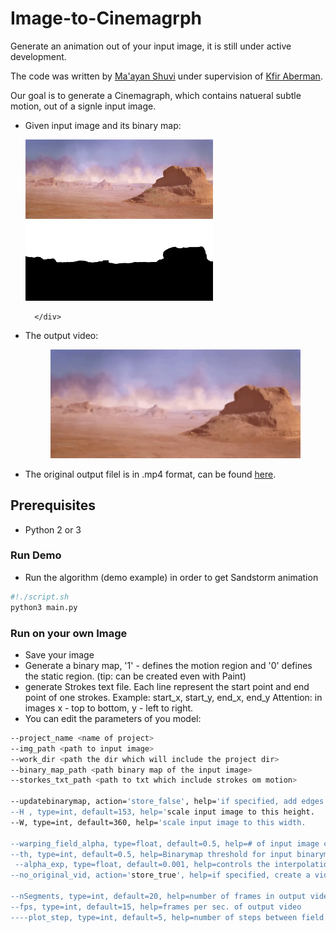# Image-to-Cinemagrph
Generate an animation out of your input image, it is still under active development.

The code was written by [Ma'ayan Shuvi](https://mShuvi.github.io/) under supervision of [Kfir Aberman](https://kfiraberman.github.io/).

Our goal is to generate a Cinemagraph, which contains natueral subtle motion, out of a signle input image.
- Given input image and its binary map:
    <div id="imgs">
        <div class="inline-block">
               <img src="./imgs/sandstorm.png" width="300"/> <img src="./imgs/sandstorm_bin.png" width="300" />
        </div>
        <div class="inline-block">
              
        </div>
    </div>

- The output video:<br />
    <p align="center">
      <img src=imgs/ezgif-2-722106c253f8.gif width="400"/>
    </p>
       
- The original output filel is in .mp4 format, can be found [here](https://github.com/mShuvi/Image-to-Cinemagrph/blob/master/imgs/looped_video.mp4).       

## Prerequisites
- Python 2 or 3


### Run Demo
- Run the algorithm (demo example) in order to get Sandstorm animation
```bash
#!./script.sh
python3 main.py
```    


### Run on your own Image
- Save your image 
- Generate a binary map, '1' - defines the motion region and '0' defines the static region. (tip: can be created even with Paint)
- generate Strokes text file. Each line represent the start point and end point of one strokes.
Example: start_x, start_y, end_x, end_y
Attention: in images x - top to bottom, y - left to right.
- You can edit the parameters of you model:
```bash
--project_name <name of project>
--img_path <path to input image>
--work_dir <path the dir which will include the project dir>
--binary_map_path <path binary map of the input image>        
--storkes_txt_path <path to txt which include strokes om motion>
    
--updatebinarymap, action='store_false', help='if specified, add edges to binary map in field calculation.   
--H , type=int, default=153, help='scale input image to this height.
--W, type=int, default=360, help='scale input image to this width.
        
--warping_field_alpha, type=float, default=0.5, help=# of input image channels.
--th, type=int, default=0.5, help=Binarymap threshold for input binarymap (RGB to binary image).                            
 --alpha_exp, type=float, default=0.001, help=controls the interpolation in field generation.                            
--no_original_vid, action='store_true', help=if specified, create a video of frames without hallucination effect.    

--nSegments, type=int, default=20, help=number of frames in output video.
--fps, type=int, default=15, help=frames per sec. of output video
----plot_step, type=int, default=5, help=number of steps between field plot samples.
 ```
